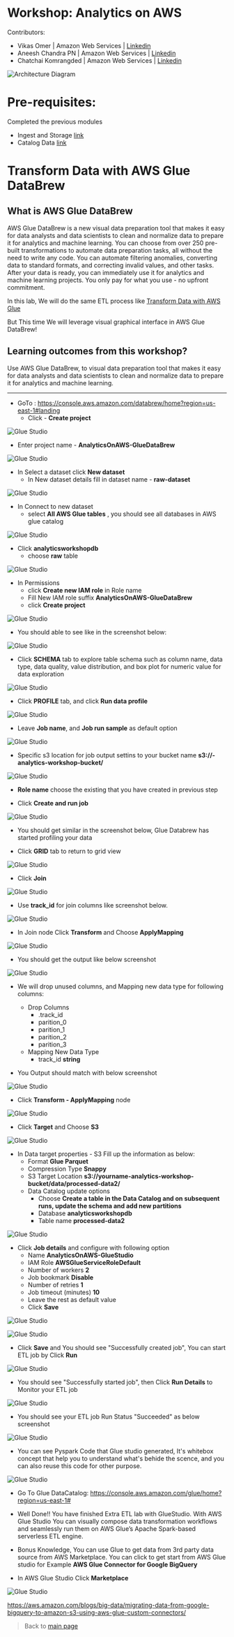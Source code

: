 # Workshop: Analytics on AWS

Contributors:

* Vikas Omer | Amazon Web Services | [Linkedin](https://www.linkedin.com/in/vikas-omer/)
* Aneesh Chandra PN | Amazon Web Services | [Linkedin](https://www.linkedin.com/in/aneesh-chandra-pn/)
* Chatchai Komrangded | Amazon Web Services | [Linkedin](https://www.linkedin.com/in/chatchaikomrangded/)

![Architecture Diagram](../img/transform.png)

# Pre-requisites:  
Completed the previous modules   
* Ingest and Storage [link](../modules/ingest.md)
* Catalog Data [link](../modules/catalog.md)

# Transform Data with AWS Glue DataBrew

## What is AWS Glue DataBrew
AWS Glue DataBrew is a new visual data preparation tool that makes it easy for data analysts and data scientists to clean and normalize data to prepare it for analytics and machine learning. You can choose from over 250 pre-built transformations to automate data preparation tasks, all without the need to write any code. You can automate filtering anomalies, converting data to standard formats, and correcting invalid values, and other tasks. After your data is ready, you can immediately use it for analytics and machine learning projects. You only pay for what you use - no upfront commitment.

In this lab, We will do the same ETL process like 
[Transform Data with AWS Glue](../modules/transform_glue.md)

But This time We will leverage visual graphical interface in AWS Glue DataBrew!

## Learning outcomes from this workshop?
Use AWS Glue DataBrew, to visual data preparation tool that makes it easy for data analysts and data scientists to clean and normalize data to prepare it for analytics and machine learning.

---
* GoTo : https://console.aws.amazon.com/databrew/home?region=us-east-1#landing
  * Click - **Create project**

![Glue Studio](../img/glue_databrew_1.png)

* Enter project name - **AnalyticsOnAWS-GlueDataBrew**

![Glue Studio](../img/glue_databrew_2.png)

* In Select a dataset click **New dataset**
  - In New dataset details fill in dataset name - **raw-dataset**

![Glue Studio](../img/glue_databrew_3.png)

* In Connect to new dataset
  - select **All AWS Glue tables** , you should see all databases in AWS glue catalog
  
![Glue Studio](../img/glue_databrew_4.png)

* Click **analyticsworkshopdb** 
  - choose **raw** table

![Glue Studio](../img/glue_databrew_5.png)
  
* In Permissions
  - click **Create new IAM role** in Role name
  - Fill New IAM role suffix **AnalyticsOnAWS-GlueDataBrew**
  - click **Create project**

![Glue Studio](../img/glue_databrew_6.png)

* You should able to see like in the screenshot below:

![Glue Studio](../img/glue_databrew_7.png)

* Click **SCHEMA** tab to explore table schema such as column name, data type, data quality, value distribution, and box plot for numeric value for data exploration

![Glue Studio](../img/glue_databrew_8.png)

* Click **PROFILE** tab, and click **Run data profile**

![Glue Studio](../img/glue_databrew_9.png)
  
* Leave **Job name**, and **Job run sample** as default option

![Glue Studio](../img/glue_databrew_10.png)

* Specific s3 location for job output settins to your bucket name **s3://<yourname>-analytics-workshop-bucket/**

![Glue Studio](../img/glue_databrew_11.png)

* **Role name** choose the existing that you have created in previous step

* Click **Create and run job**

![Glue Studio](../img/glue_databrew_12.png)

* You should get similar in the screenshot below, Glue Databrew has started profiling your data

* Click **GRID** tab to return to grid view

![Glue Studio](../img/glue_databrew_13.png)

* Click **Join**

![Glue Studio](../img/glue_databrew_14.png)

* Use **track_id** for join columns like screenshot below.

![Glue Studio](../img/glue_studio_9.png)

* In Join node Click **Transform** and Choose **ApplyMapping**

![Glue Studio](../img/glue_studio_10.png)

* You should get the output like below screenshot

![Glue Studio](../img/glue_studio_11.png)

* We will drop unused columns, and Mapping new data type for following columns:
    * Drop Columns
      * .track_id
      * parition_0
      * parition_1
      * parition_2
      * parition_3
    * Mapping New Data Type  
      * track_id **string** 

* You Output should match with below screenshot    
  
![Glue Studio](../img/glue_studio_12.png)

* Click **Transform - ApplyMapping** node
  
![Glue Studio](../img/glue_studio_13.png)

* Click **Target** and Choose **S3**
  
![Glue Studio](../img/glue_studio_14.png)

* In Data target properties - S3 Fill up the information as below:
    * Format **Glue Parquet**
    * Compression Type **Snappy**
    * S3 Target Location **s3://yourname-analytics-workshop-bucket/data/processed-data2/**
    * Data Catalog update options
      * Choose **Create a table in the Data Catalog and on subsequent runs, update the schema and add new partitions**
      * Database **analyticsworkshopdb**
      * Table name **processed-data2**

![Glue Studio](../img/glue_studio_15.png)

* Click **Job details** and configure with following option
   * Name **AnalyticsOnAWS-GlueStudio**
   * IAM Role **AWSGlueServiceRoleDefault**
   * Number of workers **2**
   * Job bookmark **Disable**
   * Number of retries **1**
   * Job timeout (minutes) **10**
   * Leave the rest as default value
   * Click **Save**
   
![Glue Studio](../img/glue_studio_16.png)

![Glue Studio](../img/glue_studio_16_2.png)

* Click **Save** and You should see "Successfully created job", You can start ETL job by Click **Run** 
   
![Glue Studio](../img/glue_studio_17.png)

* You should see "Successfully started job", then Click **Run Details** to Monitor your ETL job
   
![Glue Studio](../img/glue_studio_18.png)

* You should see your ETL job Run Status "Succeeded" as below screenshot

![Glue Studio](../img/glue_studio_19.png)

* You can see Pyspark Code that Glue studio generated, It's whitebox concept that help you to understand what's behide the scence, and you can also reuse this code for other purpose.

![Glue Studio](../img/glue_studio_20.png)

* Go To Glue DataCatalog: https://console.aws.amazon.com/glue/home?region=us-east-1#

* Well Done!! You have finished Extra ETL lab with GlueStudio. With AWS Glue Studio You can visually compose data transformation workflows and seamlessly run them on AWS Glue’s Apache Spark-based serverless ETL engine.

* Bonus Knowledge, You can use Glue to get data from 3rd party data source from AWS Marketplace. You can click to get start from AWS Glue studio for Example **AWS Glue Connector for Google BigQuery**

* In AWS Glue Studio Click **Marketplace**

![Glue Studio](../img/glue_studio_22.png)

https://aws.amazon.com/blogs/big-data/migrating-data-from-google-bigquery-to-amazon-s3-using-aws-glue-custom-connectors/
	
> Back to [main page](../readme.md)